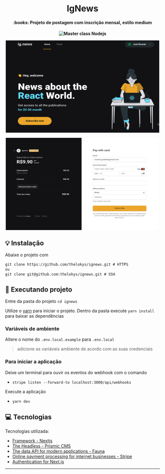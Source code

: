 <h1 align="center">
    IgNews
</h1>

<h4 align="center">
   :books: Projeto de postagem com inscrição mensal, estilo medium
</h4>
 
<h4/>
<p align="center">
  <img src="https://img.shields.io/badge/NextJS%20-Ignite-red" alt="Master class Nodejs"/>
<p/>

<p align="center">
    <img align="center" src=".github/website.png" height="300" width="500"/>
    <br/><br/>
    <img align="center" src=".github/payment.png" height="300" width="500"/>
<p/>

## :bulb: Instalação

Abaixe o projeto com 
```shell
git clone https://github.com/thelokys/ignews.git # HTTPS
ou
git clone git@github.com:thelokys/ignews.git # SSH
```
## :rocket: Executando projeto

Entre da pasta do projeto `cd ignews`

Utilize o [yarn](https://classic.yarnpkg.com/lang/en/) para iniciar o projeto. Dentro da pasta execute `yarn install` para baixar as dependências

### Variáveis de ambiente

Altere o nome do `.env.local.example` para `.env.local`

> adicione as variáveis ambiente de acordo com as suas credenciais

### Para iniciar a aplicação

Deixe um terminal para ouvir os eventos do webhook com o comando

- `stripe listen --forward-to localhost:3000/api/webhooks`

Execute a aplicação

- `yarn dev`

## :computer: Tecnologias
  
Tecnologias utilizada:
- [Framework - Nextjs](https://nodejs.org/en/)
- [The Headless - Prismic CMS](https://prismic.io/) 
- [The data API for modern applications - Fauna](https://fauna.com/)
- [Online payment processing for internet businesses - Stripe](https://stripe.com/en-br)
- [Authentication for Next.js](https://next-auth.js.org/)

---
